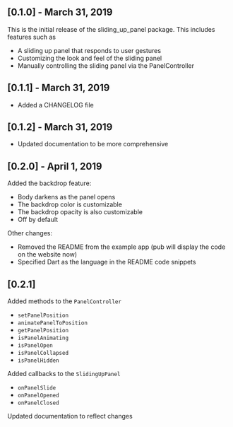 ## [0.1.0] - March 31, 2019

This is the initial release of the sliding_up_panel package. This includes features such as
- A sliding up panel that responds to user gestures
- Customizing the look and feel of the sliding panel
- Manually controlling the sliding panel via the PanelController

## [0.1.1] - March 31, 2019

- Added a CHANGELOG file

## [0.1.2] - March 31, 2019

- Updated documentation to be more comprehensive

## [0.2.0] - April 1, 2019

Added the backdrop feature:
- Body darkens as the panel opens
- The backdrop color is customizable
- The backdrop opacity is also customizable
- Off by default

Other changes:
- Removed the README from the example app (pub will display the code on the website now)
- Specified Dart as the language in the README code snippets

## [0.2.1]

Added methods to the `PanelController`
- `setPanelPosition`
- `animatePanelToPosition`
- `getPanelPosition`
- `isPanelAnimating`
- `isPanelOpen`
- `isPanelCollapsed`
- `isPanelHidden`

Added callbacks to the `SlidingUpPanel`
- `onPanelSlide`
- `onPanelOpened`
- `onPanelClosed`

Updated documentation to reflect changes
